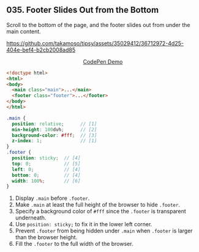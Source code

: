 ## 035. Footer Slides Out from the Bottom

Scroll to the bottom of the page, and the footer slides out from under the main content.

https://github.com/takamoso/tipsy/assets/35029412/36712972-4d25-404e-bef4-b2cb2008ad85

<p align="center">
  <a href="https://codepen.io/takamoso/pen/BavrgoO">CodePen Demo</a>
</p>

```html
<!doctype html>
<html>
<body>
  <main class="main">...</main>
  <footer class="footer">...</footer>
</body>
</html>
```
```scss
.main {
  position: relative;      // [1]
  min-height: 100dvh;      // [2]
  background-color: #fff;  // [3]
  z-index: 1;              // [1]
}
.footer {
  position: sticky;  // [4]
  top: 0;            // [5]
  left: 0;           // [4]
  bottom: 0;         // [4]
  width: 100%;       // [6]
}
```

1. Display `.main` before `.footer`.
1. Make `.main` at least the full height of the browser to hide `.footer`.
1. Specify a background color of `#fff` since the `.footer` is transparent underneath.
1. Use `position: sticky;` to fix it in the lower left corner.
1. Prevent `.footer` from being hidden under `.main` when `.footer` is larger than the browser height.
1. Fill the `.footer` to the full width of the browser.
